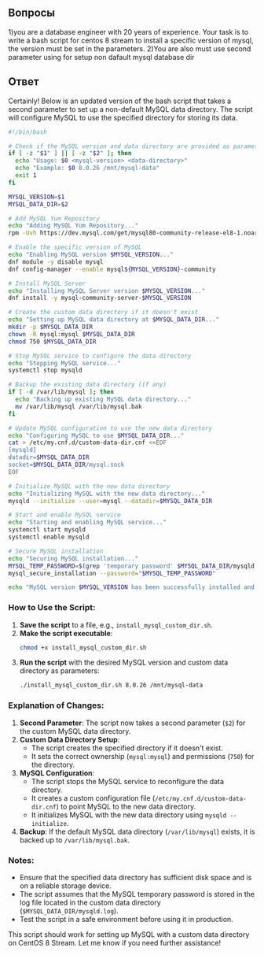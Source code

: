## Вопросы

1)you are a database engineer with 20 years of experience. Your task is to write a bash script for centos 8 stream to install a specific version of mysql, the version must be set in the parameters.
2)You are also must use second parameter using for setup non dafault mysql database dir

## Ответ

Certainly! Below is an updated version of the bash script that takes a second parameter to set up a non-default MySQL data directory. The script will configure MySQL to use the specified directory for storing its data.

```bash
#!/bin/bash

# Check if the MySQL version and data directory are provided as parameters
if [ -z "$1" ] || [ -z "$2" ]; then
  echo "Usage: $0 <mysql-version> <data-directory>"
  echo "Example: $0 8.0.26 /mnt/mysql-data"
  exit 1
fi

MYSQL_VERSION=$1
MYSQL_DATA_DIR=$2

# Add MySQL Yum Repository
echo "Adding MySQL Yum Repository..."
rpm -Uvh https://dev.mysql.com/get/mysql80-community-release-el8-1.noarch.rpm

# Enable the specific version of MySQL
echo "Enabling MySQL version $MYSQL_VERSION..."
dnf module -y disable mysql
dnf config-manager --enable mysql${MYSQL_VERSION}-community

# Install MySQL Server
echo "Installing MySQL Server version $MYSQL_VERSION..."
dnf install -y mysql-community-server-$MYSQL_VERSION

# Create the custom data directory if it doesn't exist
echo "Setting up MySQL data directory at $MYSQL_DATA_DIR..."
mkdir -p $MYSQL_DATA_DIR
chown -R mysql:mysql $MYSQL_DATA_DIR
chmod 750 $MYSQL_DATA_DIR

# Stop MySQL service to configure the data directory
echo "Stopping MySQL service..."
systemctl stop mysqld

# Backup the existing data directory (if any)
if [ -d /var/lib/mysql ]; then
  echo "Backing up existing MySQL data directory..."
  mv /var/lib/mysql /var/lib/mysql.bak
fi

# Update MySQL configuration to use the new data directory
echo "Configuring MySQL to use $MYSQL_DATA_DIR..."
cat > /etc/my.cnf.d/custom-data-dir.cnf <<EOF
[mysqld]
datadir=$MYSQL_DATA_DIR
socket=$MYSQL_DATA_DIR/mysql.sock
EOF

# Initialize MySQL with the new data directory
echo "Initializing MySQL with the new data directory..."
mysqld --initialize --user=mysql --datadir=$MYSQL_DATA_DIR

# Start and enable MySQL service
echo "Starting and enabling MySQL service..."
systemctl start mysqld
systemctl enable mysqld

# Secure MySQL installation
echo "Securing MySQL installation..."
MYSQL_TEMP_PASSWORD=$(grep 'temporary password' $MYSQL_DATA_DIR/mysqld.log | awk '{print $NF}')
mysql_secure_installation --password="$MYSQL_TEMP_PASSWORD"

echo "MySQL version $MYSQL_VERSION has been successfully installed and configured to use $MYSQL_DATA_DIR as the data directory."
```

### How to Use the Script:

1. **Save the script** to a file, e.g., `install_mysql_custom_dir.sh`.
2. **Make the script executable**:
   ```bash
   chmod +x install_mysql_custom_dir.sh
   ```
3. **Run the script** with the desired MySQL version and custom data directory as parameters:
   ```bash
   ./install_mysql_custom_dir.sh 8.0.26 /mnt/mysql-data
   ```

### Explanation of Changes:

1. **Second Parameter**: The script now takes a second parameter (`$2`) for the custom MySQL data directory.
2. **Custom Data Directory Setup**:
   - The script creates the specified directory if it doesn't exist.
   - It sets the correct ownership (`mysql:mysql`) and permissions (`750`) for the directory.
3. **MySQL Configuration**:
   - The script stops the MySQL service to reconfigure the data directory.
   - It creates a custom configuration file (`/etc/my.cnf.d/custom-data-dir.cnf`) to point MySQL to the new data directory.
   - It initializes MySQL with the new data directory using `mysqld --initialize`.
4. **Backup**: If the default MySQL data directory (`/var/lib/mysql`) exists, it is backed up to `/var/lib/mysql.bak`.

### Notes:
- Ensure that the specified data directory has sufficient disk space and is on a reliable storage device.
- The script assumes that the MySQL temporary password is stored in the log file located in the custom data directory (`$MYSQL_DATA_DIR/mysqld.log`).
- Test the script in a safe environment before using it in production.

This script should work for setting up MySQL with a custom data directory on CentOS 8 Stream. Let me know if you need further assistance!

